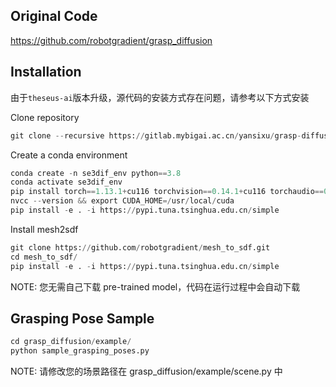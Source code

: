 ## Original Code
https://github.com/robotgradient/grasp_diffusion
## Installation
由于`theseus-ai`版本升级，源代码的安装方式存在问题，请参考以下方式安装

Clone repository
```python
git clone --recursive https://gitlab.mybigai.ac.cn/yansixu/grasp-diffusion.git
```
Create a conda environment
```python
conda create -n se3dif_env python==3.8
conda activate se3dif_env
pip install torch==1.13.1+cu116 torchvision==0.14.1+cu116 torchaudio==0.13.1 --extra-index-url https://download.pytorch.org/whl/cu116
nvcc --version && export CUDA_HOME=/usr/local/cuda
pip install -e . -i https://pypi.tuna.tsinghua.edu.cn/simple
```
Install mesh2sdf
```python
git clone https://github.com/robotgradient/mesh_to_sdf.git
cd mesh_to_sdf/
pip install -e . -i https://pypi.tuna.tsinghua.edu.cn/simple
```
NOTE: 您无需自己下载 pre-trained model，代码在运行过程中会自动下载
## Grasping Pose Sample
```python
cd grasp_diffusion/example/
python sample_grasping_poses.py 
```
NOTE: 请修改您的场景路径在 grasp_diffusion/example/scene.py 中